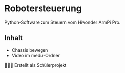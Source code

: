 # Robotersteuerung

Python-Software zum Steuern vom Hiwonder ArmPi Pro.

## Inhalt
- Chassis bewegen
- Video im media-Ordner

👨🏽‍💻 Erstellt als Schülerprojekt
